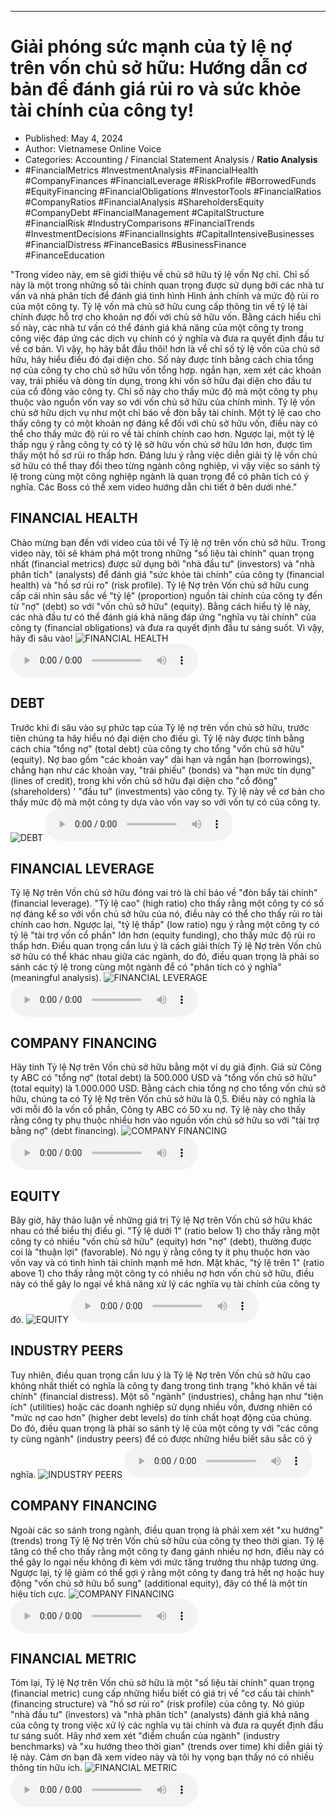 
---

# Giải phóng sức mạnh của tỷ lệ nợ trên vốn chủ sở hữu: Hướng dẫn cơ bản để đánh giá rủi ro và sức khỏe tài chính của công ty!

- Published: May 4, 2024
- Author: Vietnamese Online Voice
- Categories: Accounting / Financial Statement Analysis / **Ratio Analysis**
- #FinancialMetrics #InvestmentAnalysis #FinancialHealth #CompanyFinances #FinancialLeverage #RiskProfile #BorrowedFunds #EquityFinancing #FinancialObligations #InvestorTools #FinancialRatios #CompanyRatios #FinancialAnalysis #ShareholdersEquity #CompanyDebt #FinancialManagement #CapitalStructure #FinancialRisk #IndustryComparisons #FinancialTrends #InvestmentDecisions #FinancialInsights #CapitalIntensiveBusinesses #FinancialDistress #FinanceBasics #BusinessFinance #FinanceEducation

"Trong video này, em sẽ giới thiệu về chủ sở hữu tỷ lệ vốn Nợ chỉ. Chỉ số này là một trong những số tài chính quan trọng được sử dụng bởi các nhà tư vấn và nhà phân tích để đánh giá tình hình Hình ảnh chính và mức độ rủi ro của một công ty. Tỷ lệ vốn mà chủ sở hữu cung cấp thông tin về tỷ lệ tài chính được hỗ trợ cho khoản nợ đối với chủ sở hữu vốn. Bằng cách hiểu chỉ số này, các nhà tư vấn có thể đánh giá khả năng của một công ty trong công việc đáp ứng các dịch vụ chính có ý nghĩa và đưa ra quyết định đầu tư về cơ bản. Vì vậy, họ hãy bắt đầu thôi! hơn là về chỉ số tỷ lệ vốn của chủ sở hữu, hãy hiểu điều đó đại diện cho. Số này được tính bằng cách chia tổng nợ của công ty cho chủ sở hữu vốn tổng hợp. ngắn hạn, xem xét các khoản vay, trái phiếu và dòng tín dụng, trong khi vốn sở hữu đại diện cho đầu tư của cổ đông vào công ty. Chỉ số này cho thấy mức độ mà một công ty phụ thuộc vào nguồn vốn vay so với vốn chủ sở hữu của chính mình. Tỷ lệ vốn chủ sở hữu dịch vụ như một chỉ báo về đòn bẫy tài chính. Một tỷ lệ cao cho thấy công ty có một khoản nợ đáng kể đối với chủ sở hữu vốn, điều này có thể cho thấy mức độ rủi ro về tài chính chính cao hơn. Ngược lại, một tỷ lệ thấp ngụ ý rằng công ty có tỷ lệ sở hữu vốn chủ sở hữu lớn hơn, được tìm thấy một hồ sơ rủi ro thấp hơn. Đáng lưu ý rằng việc diễn giải tỷ lệ vốn chủ sở hữu có thể thay đổi theo từng ngành công nghiệp, vì vậy việc so sánh tỷ lệ trong cùng một công nghiệp ngành là quan trọng để có phân tích có ý nghĩa. Các Boss có thể xem video hướng dẫn chi tiết ở bên dưới nhé."


## FINANCIAL HEALTH

Chào mừng bạn đến với video của tôi về Tỷ lệ nợ trên vốn chủ sở hữu. Trong video này, tôi sẽ khám phá một trong những "số liệu tài chính" quan trọng nhất (financial metrics) được sử dụng bởi "nhà đầu tư" (investors) và "nhà phân tích" (analysts) để đánh giá "sức khỏe tài chính" của công ty (financial health) và "hồ sơ rủi ro" (risk profile). Tỷ lệ Nợ trên Vốn chủ sở hữu cung cấp cái nhìn sâu sắc về "tỷ lệ" (proportion) nguồn tài chính của công ty đến từ "nợ" (debt) so ​​với "vốn chủ sở hữu" (equity). Bằng cách hiểu tỷ lệ này, các nhà đầu tư có thể đánh giá khả năng đáp ứng "nghĩa vụ tài chính" của công ty (financial obligations) và đưa ra quyết định đầu tư sáng suốt. Vì vậy, hãy đi sâu vào!
![FINANCIAL HEALTH](https://http-archiver-apis-production-80.schnworks.com/storage/images/transitions/2024-05-04/transition-31612102046-Montserrat-Medium-512DA8.jpg)
<audio controls>
    <source src="https://http-archiver-apis-production-80.schnworks.com/storage/storage/audio/file-36268750281.mp3" type="audio/mpeg">
</audio>



## DEBT

Trước khi đi sâu vào sự phức tạp của Tỷ lệ nợ trên vốn chủ sở hữu, trước tiên chúng ta hãy hiểu nó đại diện cho điều gì. Tỷ lệ này được tính bằng cách chia "tổng nợ" (total debt) của công ty cho tổng "vốn chủ sở hữu" (equity). Nợ bao gồm "các khoản vay" dài hạn và ngắn hạn (borrowings), chẳng hạn như các khoản vay, "trái phiếu" (bonds) và "hạn mức tín dụng" (lines of credit), trong khi vốn chủ sở hữu đại diện cho "cổ đông" (shareholders) ' "đầu tư" (investments) vào công ty. Tỷ lệ này về cơ bản cho thấy mức độ mà một công ty dựa vào vốn vay so với vốn tự có của công ty.
![DEBT](https://http-archiver-apis-production-80.schnworks.com/storage/images/transitions/2024-05-04/transition--21251018636-Montserrat-SemiBold-1A237E.jpg)
<audio controls>
    <source src="https://http-archiver-apis-production-80.schnworks.com/storage/storage/audio/file-17674045322.mp3" type="audio/mpeg">
</audio>



## FINANCIAL LEVERAGE

Tỷ lệ Nợ trên Vốn chủ sở hữu đóng vai trò là chỉ báo về "đòn bẩy tài chính" (financial leverage). "Tỷ lệ cao" (high ratio) cho thấy rằng một công ty có số nợ đáng kể so với vốn chủ sở hữu của nó, điều này có thể cho thấy rủi ro tài chính cao hơn. Ngược lại, "tỷ lệ thấp" (low ratio) ngụ ý rằng một công ty có tỷ lệ "tài trợ vốn cổ phần" lớn hơn (equity funding), cho thấy mức độ rủi ro thấp hơn. Điều quan trọng cần lưu ý là cách giải thích Tỷ lệ Nợ trên Vốn chủ sở hữu có thể khác nhau giữa các ngành, do đó, điều quan trọng là phải so sánh các tỷ lệ trong cùng một ngành để có "phân tích có ý nghĩa" (meaningful analysis).
![FINANCIAL LEVERAGE](https://http-archiver-apis-production-80.schnworks.com/storage/images/transitions/2024-05-04/transition--3229585382-Montserrat-SemiBold-880E4F.jpg)
<audio controls>
    <source src="https://http-archiver-apis-production-80.schnworks.com/storage/storage/audio/file-17061491242.mp3" type="audio/mpeg">
</audio>



## COMPANY FINANCING

Hãy tính Tỷ lệ Nợ trên Vốn chủ sở hữu bằng một ví dụ giả định. Giả sử Công ty ABC có "tổng nợ" (total debt) là 500.000 USD và "tổng vốn chủ sở hữu" (total equity) là 1.000.000 USD. Bằng cách chia tổng nợ cho tổng vốn chủ sở hữu, chúng ta có Tỷ lệ Nợ trên Vốn chủ sở hữu là 0,5. Điều này có nghĩa là với mỗi đô la vốn cổ phần, Công ty ABC có 50 xu nợ. Tỷ lệ này cho thấy rằng công ty phụ thuộc nhiều hơn vào nguồn vốn chủ sở hữu so với "tài trợ bằng nợ" (debt financing).
![COMPANY FINANCING](https://http-archiver-apis-production-80.schnworks.com/storage/images/transitions/2024-05-04/transition-426260442-Montserrat-SemiBold-673AB7.jpg)
<audio controls>
    <source src="https://http-archiver-apis-production-80.schnworks.com/storage/storage/audio/file-23973920967.mp3" type="audio/mpeg">
</audio>



## EQUITY

Bây giờ, hãy thảo luận về những giá trị Tỷ lệ Nợ trên Vốn chủ sở hữu khác nhau có thể biểu thị điều gì. "Tỷ lệ dưới 1" (ratio below 1) cho thấy rằng một công ty có nhiều "vốn chủ sở hữu" (equity) hơn "nợ" (debt), thường được coi là "thuận lợi" (favorable). Nó ngụ ý rằng công ty ít phụ thuộc hơn vào vốn vay và có tình hình tài chính mạnh mẽ hơn. Mặt khác, "tỷ lệ trên 1" (ratio above 1) cho thấy rằng một công ty có nhiều nợ hơn vốn chủ sở hữu, điều này có thể gây lo ngại về khả năng xử lý các nghĩa vụ tài chính của công ty đó.
![EQUITY](https://http-archiver-apis-production-80.schnworks.com/storage/images/transitions/2024-05-04/transition--29902935620-Montserrat-Black-1A237E.jpg)
<audio controls>
    <source src="https://http-archiver-apis-production-80.schnworks.com/storage/storage/audio/file-12113747916.mp3" type="audio/mpeg">
</audio>



## INDUSTRY PEERS

Tuy nhiên, điều quan trọng cần lưu ý là Tỷ lệ Nợ trên Vốn chủ sở hữu cao không nhất thiết có nghĩa là công ty đang trong tình trạng "khó khăn về tài chính" (financial distress). Một số "ngành" (industries), chẳng hạn như "tiện ích" (utilities) hoặc các doanh nghiệp sử dụng nhiều vốn, đương nhiên có "mức nợ cao hơn" (higher debt levels) do tính chất hoạt động của chúng. Do đó, điều quan trọng là phải so sánh tỷ lệ của một công ty với "các công ty cùng ngành" (industry peers) để có được những hiểu biết sâu sắc có ý nghĩa.
![INDUSTRY PEERS](https://http-archiver-apis-production-80.schnworks.com/storage/images/transitions/2024-05-04/transition--5847172003-Montserrat-SemiBold-1A237E.jpg)
<audio controls>
    <source src="https://http-archiver-apis-production-80.schnworks.com/storage/storage/audio/file-7894720291.mp3" type="audio/mpeg">
</audio>



## COMPANY FINANCING

Ngoài các so sánh trong ngành, điều quan trọng là phải xem xét "xu hướng" (trends) trong Tỷ lệ Nợ trên Vốn chủ sở hữu của công ty theo thời gian. Tỷ lệ tăng có thể cho thấy rằng một công ty đang gánh nhiều nợ hơn, điều này có thể gây lo ngại nếu không đi kèm với mức tăng trưởng thu nhập tương ứng. Ngược lại, tỷ lệ giảm có thể gợi ý rằng một công ty đang trả hết nợ hoặc huy động "vốn chủ sở hữu bổ sung" (additional equity), đây có thể là một tín hiệu tích cực.
![COMPANY FINANCING](https://http-archiver-apis-production-80.schnworks.com/storage/images/transitions/2024-05-04/transition--85317997711-Montserrat-Black-004895.jpg)
<audio controls>
    <source src="https://http-archiver-apis-production-80.schnworks.com/storage/storage/audio/file-43619943781.mp3" type="audio/mpeg">
</audio>



## FINANCIAL METRIC

Tóm lại, Tỷ lệ Nợ trên Vốn chủ sở hữu là một "số liệu tài chính" quan trọng (financial metric) cung cấp những hiểu biết có giá trị về "cơ cấu tài chính" (financing structure) và "hồ sơ rủi ro" (risk profile) của công ty. Nó giúp "nhà đầu tư" (investors) và "nhà phân tích" (analysts) đánh giá khả năng của công ty trong việc xử lý các nghĩa vụ tài chính và đưa ra quyết định đầu tư sáng suốt. Hãy nhớ xem xét "điểm chuẩn của ngành" (industry benchmarks) và "xu hướng theo thời gian" (trends over time) khi diễn giải tỷ lệ này. Cảm ơn bạn đã xem video này và tôi hy vọng bạn thấy nó có nhiều thông tin hữu ích.
![FINANCIAL METRIC](https://http-archiver-apis-production-80.schnworks.com/storage/images/transitions/2024-05-04/transition--15272175006-Montserrat-SemiBold-303F9F.jpg)
<audio controls>
    <source src="https://http-archiver-apis-production-80.schnworks.com/storage/storage/audio/file-1366995001.mp3" type="audio/mpeg">
</audio>

